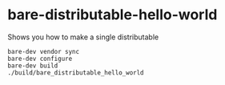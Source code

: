 # bare-distributable-hello-world

Shows you how to make a single distributable

```
bare-dev vendor sync
bare-dev configure
bare-dev build
./build/bare_distributable_hello_world
```
